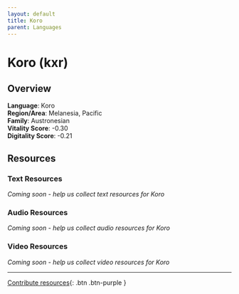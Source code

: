 ```yaml
---
layout: default
title: Koro
parent: Languages
---
```


# Koro (kxr)

## Overview

**Language**: Koro  
**Region/Area**: Melanesia, Pacific  
**Family**: Austronesian  
**Vitality Score**: -0.30  
**Digitality Score**: -0.21  

## Resources

### Text Resources
*Coming soon - help us collect text resources for Koro*

### Audio Resources
*Coming soon - help us collect audio resources for Koro*

### Video Resources
*Coming soon - help us collect video resources for Koro*

---

[Contribute resources](https://fairtrain.github.io/){: .btn .btn-purple }
